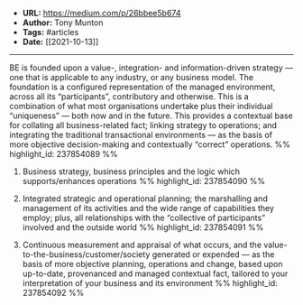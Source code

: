 - **URL:** https://medium.com/p/26bbee5b674
- **Author:** Tony Munton
- **Tags:** #articles
- **Date:** [[2021-10-13]]
---

BE is founded upon a value-, integration- and information-driven strategy — one that is applicable to any industry, or any business model. The foundation is a configured representation of the managed environment, across all its “participants”, contributory and otherwise. This is a combination of what most organisations undertake plus their individual “uniqueness” — both now and in the future. This provides a contextual base for collating all business-related fact; linking strategy to operations; and integrating the traditional transactional environments — as the basis of more objective decision-making and contextually “correct” operations. %% highlight_id: 237854089 %%


1. Business strategy, business principles and the logic which supports/enhances operations %% highlight_id: 237854090 %%


2. Integrated strategic and operational planning; the marshalling and management of its activities and the wide range of capabilities they employ; plus, all relationships with the “collective of participants” involved and the outside world %% highlight_id: 237854091 %%


3. Continuous measurement and appraisal of what occurs, and the value-to-the-business/customer/society generated or expended — as the basis of more objective planning, operations and change, based upon up-to-date, provenanced and managed contextual fact, tailored to your interpretation of your business and its environment %% highlight_id: 237854092 %%

